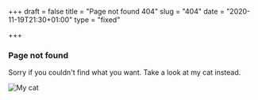 +++
draft = false
title = "Page not found 404"
slug = "404"
date = "2020-11-19T21:30+01:00"
type = "fixed"

+++

### Page not found
 
Sorry if you couldn't find what you want. Take a look at my cat instead.

![My cat](/img/yang.jpg)